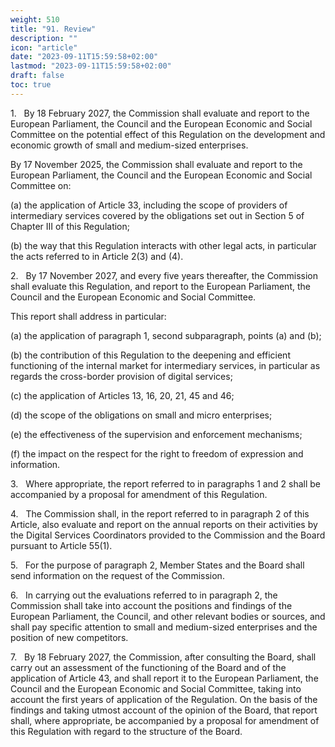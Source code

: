 ```yaml
---
weight: 510
title: "91. Review"
description: ""
icon: "article"
date: "2023-09-11T15:59:58+02:00"
lastmod: "2023-09-11T15:59:58+02:00"
draft: false
toc: true
---
```


1.   By 18 February 2027, the Commission shall evaluate and report to the European Parliament, the Council and the European Economic and Social Committee on the potential effect of this Regulation on the development and economic growth of small and medium-sized enterprises.

By 17 November 2025, the Commission shall evaluate and report to the European Parliament, the Council and the European Economic and Social Committee on:

(a) the application of Article 33, including the scope of providers of intermediary services covered by the obligations set out in Section 5 of Chapter III of this Regulation;

(b) the way that this Regulation interacts with other legal acts, in particular the acts referred to in Article 2(3) and (4).

2.   By 17 November 2027, and every five years thereafter, the Commission shall evaluate this Regulation, and report to the European Parliament, the Council and the European Economic and Social Committee.

This report shall address in particular:

(a) the application of paragraph 1, second subparagraph, points (a) and (b);

(b) the contribution of this Regulation to the deepening and efficient functioning of the internal market for intermediary services, in particular as regards the cross-border provision of digital services;

(c) the application of Articles 13, 16, 20, 21, 45 and 46;

(d) the scope of the obligations on small and micro enterprises;

(e) the effectiveness of the supervision and enforcement mechanisms;

(f) the impact on the respect for the right to freedom of expression and information.

3.   Where appropriate, the report referred to in paragraphs 1 and 2 shall be accompanied by a proposal for amendment of this Regulation.

4.   The Commission shall, in the report referred to in paragraph 2 of this Article, also evaluate and report on the annual reports on their activities by the Digital Services Coordinators provided to the Commission and the Board pursuant to Article 55(1).

5.   For the purpose of paragraph 2, Member States and the Board shall send information on the request of the Commission.

6.   In carrying out the evaluations referred to in paragraph 2, the Commission shall take into account the positions and findings of the European Parliament, the Council, and other relevant bodies or sources, and shall pay specific attention to small and medium-sized enterprises and the position of new competitors.

7.   By 18 February 2027, the Commission, after consulting the Board, shall carry out an assessment of the functioning of the Board and of the application of Article 43, and shall report it to the European Parliament, the Council and the European Economic and Social Committee, taking into account the first years of application of the Regulation. On the basis of the findings and taking utmost account of the opinion of the Board, that report shall, where appropriate, be accompanied by a proposal for amendment of this Regulation with regard to the structure of the Board.